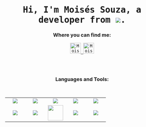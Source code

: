 <h1 align="center">
  <samp>Hi, I'm Moisés Souza, a developer from <img align="center" src="https://img.icons8.com/color/48/000000/brazil.png"/>. <br/> 
</h1>


<h3 align="center">Where you can find me:</h3>
<p align="center"> <samp>
  
  
  <a href="https://www.linkedin.com/in/o-moises-souza" target="_blank">
    <img margin-left="100px" alt="Moises' Linkedin" width="35px"  src="https://img.icons8.com/fluent/48/000000/linkedin.png" />
  </a>
  <a href="https://www.instagram.com/omoisessouza/" target="_blank">
    <img alt="Moises' Instagram" width="35px"  src="https://img.icons8.com/fluency/48/000000/instagram-new.png" />
  </a>
  
</p>
  
<br/>
<br/>
  
<h3 align="center">Languages and Tools:</h3>
<br>

<table align="center" width="100%">
  <tr align="center">
    
  <td width="20%">
    <img src="https://img.icons8.com/color/48/000000/python.png"/>
  </td>

  <td width="20%">
    <img src="https://img.icons8.com/color/48/000000/javascript.png"/>
  </td>

  <td width="20%">
    <img src="https://img.icons8.com/color/48/000000/c-sharp-logo.png"/>
  </td>
  
  <td width="20%">
    <img src="https://img.icons8.com/color/48/000000/git.png"/>
  </td>

  <td width="20%">
    <img src="https://img.icons8.com/color/48/000000/docker.png"/>
  </td>
  </tr>
  
  
  <tr align="center">
  <td width="20%">
    <img src="https://img.icons8.com/color/48/000000/kubernetes.png"/>
  </td>
  
  <td width="20%">
    <img src="https://img.icons8.com/color/48/000000/amazon-web-services.png"/>
    
  </td>
  
  <td width="20%">
    <img style="width: 50px"src="https://img.icons8.com/color/512/azure-1.png"/>
  </td>
  
  <td width="20%">
    <img src="https://img.icons8.com/color/48/000000/postgreesql.png"/>
  </td>
  
  <td width="20%">
    <img src="https://img.icons8.com/color/48/000000/mysql-logo.png"/>
  </td>
  
  </tr>
  
</table>
